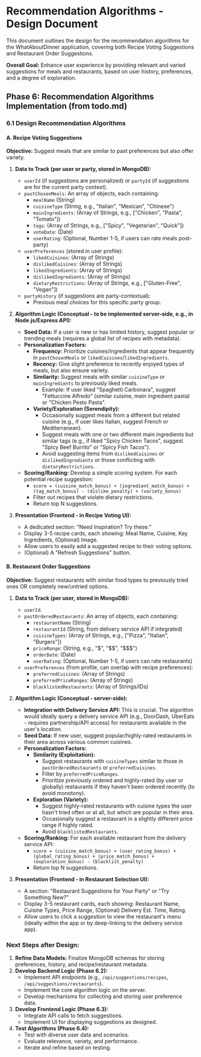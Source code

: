 # Recommendation Algorithms - Design Document

This document outlines the design for the recommendation algorithms for the WhatAboutDinner application, covering both Recipe Voting Suggestions and Restaurant Order Suggestions.

**Overall Goal:** Enhance user experience by providing relevant and varied suggestions for meals and restaurants, based on user history, preferences, and a degree of exploration.

## Phase 6: Recommendation Algorithms Implementation (from todo.md)

### 6.1 Design Recommendation Algorithms

#### A. Recipe Voting Suggestions

**Objective:** Suggest meals that are similar to past preferences but also offer variety.

1.  **Data to Track (per user or party, stored in MongoDB):**
    *   `userId` (if suggestions are personalized) or `partyId` (if suggestions are for the current party context).
    *   `pastChosenMeals`: An array of objects, each containing:
        *   `mealName` (String)
        *   `cuisineType` (String, e.g., "Italian", "Mexican", "Chinese")
        *   `mainIngredients`: (Array of Strings, e.g., ["Chicken", "Pasta", "Tomato"])
        *   `tags`: (Array of Strings, e.g., ["Spicy", "Vegetarian", "Quick"])
        *   `voteDate`: (Date)
        *   `userRating`: (Optional, Number 1-5, if users can rate meals post-party)
    *   `userPreferences` (stored in user profile):
        *   `likedCuisines`: (Array of Strings)
        *   `dislikedCuisines`: (Array of Strings)
        *   `likedIngredients`: (Array of Strings)
        *   `dislikedIngredients`: (Array of Strings)
        *   `dietaryRestrictions`: (Array of Strings, e.g., ["Gluten-Free", "Vegan"])
    *   `partyHistory` (if suggestions are party-contextual):
        *   Previous meal choices for this specific party group.

2.  **Algorithm Logic (Conceptual - to be implemented server-side, e.g., in Node.js/Express API):**
    *   **Seed Data:** If a user is new or has limited history, suggest popular or trending meals (requires a global list of recipes with metadata).
    *   **Personalization Factors:**
        *   **Frequency:** Prioritize cuisines/ingredients that appear frequently in `pastChosenMeals` or `likedCuisines`/`likedIngredients`.
        *   **Recency:** Give slight preference to recently enjoyed types of meals, but also ensure variety.
        *   **Similarity:** Suggest meals with similar `cuisineType` or `mainIngredients` to previously liked meals.
            *   Example: If user liked "Spaghetti Carbonara", suggest "Fettuccine Alfredo" (similar cuisine, main ingredient pasta) or "Chicken Pesto Pasta".
        *   **Variety/Exploration (Serendipity):**
            *   Occasionally suggest meals from a different but related cuisine (e.g., if user likes Italian, suggest French or Mediterranean).
            *   Suggest meals with one or two different main ingredients but similar tags (e.g., if liked "Spicy Chicken Tacos", suggest "Spicy Beef Burrito" or "Spicy Fish Tacos").
            *   Avoid suggesting items from `dislikedCuisines` or `dislikedIngredients` or those conflicting with `dietaryRestrictions`.
    *   **Scoring/Ranking:** Develop a simple scoring system. For each potential recipe suggestion:
        *   `score = (cuisine_match_bonus) + (ingredient_match_bonus) + (tag_match_bonus) - (dislike_penalty) + (variety_bonus)`
        *   Filter out recipes that violate dietary restrictions.
        *   Return top N suggestions.

3.  **Presentation (Frontend - in Recipe Voting UI):**
    *   A dedicated section: "Need Inspiration? Try these:"
    *   Display 3-5 recipe cards, each showing: Meal Name, Cuisine, Key Ingredients, (Optional) Image.
    *   Allow users to easily add a suggested recipe to their voting options.
    *   (Optional) A "Refresh Suggestions" button.

#### B. Restaurant Order Suggestions

**Objective:** Suggest restaurants with similar food types to previously tried ones OR completely new/untried options.

1.  **Data to Track (per user, stored in MongoDB):**
    *   `userId`.
    *   `pastOrderedRestaurants`: An array of objects, each containing:
        *   `restaurantName` (String)
        *   `restaurantId` (String, from delivery service API if integrated)
        *   `cuisineTypes`: (Array of Strings, e.g., ["Pizza", "Italian", "Burgers"])
        *   `priceRange`: (String, e.g., "$", "$$", "$$$")
        *   `orderDate`: (Date)
        *   `userRating`: (Optional, Number 1-5, if users can rate restaurants)
    *   `userPreferences` (from profile, can overlap with recipe preferences):
        *   `preferredCuisines`: (Array of Strings)
        *   `preferredPriceRanges`: (Array of Strings)
        *   `blacklistedRestaurants`: (Array of Strings/IDs)

2.  **Algorithm Logic (Conceptual - server-side):**
    *   **Integration with Delivery Service API:** This is crucial. The algorithm would ideally query a delivery service API (e.g., DoorDash, UberEats - requires partnership/API access) for restaurants available in the user's location.
    *   **Seed Data:** If new user, suggest popular/highly-rated restaurants in their area across various common cuisines.
    *   **Personalization Factors:**
        *   **Similarity (Exploitation):**
            *   Suggest restaurants with `cuisineTypes` similar to those in `pastOrderedRestaurants` or `preferredCuisines`.
            *   Filter by `preferredPriceRanges`.
            *   Prioritize previously ordered and highly-rated (by user or globally) restaurants if they haven't been ordered recently (to avoid monotony).
        *   **Exploration (Variety):**
            *   Suggest highly-rated restaurants with cuisine types the user hasn't tried often or at all, but which are popular in their area.
            *   Occasionally suggest a restaurant in a slightly different price range if highly rated.
            *   Avoid `blacklistedRestaurants`.
    *   **Scoring/Ranking:** For each available restaurant from the delivery service API:
        *   `score = (cuisine_match_bonus) + (user_rating_bonus) + (global_rating_bonus) + (price_match_bonus) + (exploration_bonus) - (blacklist_penalty)`
        *   Return top N suggestions.

3.  **Presentation (Frontend - in Restaurant Selection UI):**
    *   A section: "Restaurant Suggestions for Your Party" or "Try Something New?"
    *   Display 3-5 restaurant cards, each showing: Restaurant Name, Cuisine Types, Price Range, (Optional) Delivery Est. Time, Rating.
    *   Allow users to click a suggestion to view the restaurant's menu (ideally within the app or by deep-linking to the delivery service app).

### Next Steps after Design:

1.  **Refine Data Models:** Finalize MongoDB schemas for storing preferences, history, and recipe/restaurant metadata.
2.  **Develop Backend Logic (Phase 6.2):**
    *   Implement API endpoints (e.g., `/api/suggestions/recipes`, `/api/suggestions/restaurants`).
    *   Implement the core algorithm logic on the server.
    *   Develop mechanisms for collecting and storing user preference data.
3.  **Develop Frontend Logic (Phase 6.3):**
    *   Integrate API calls to fetch suggestions.
    *   Implement UI for displaying suggestions as designed.
4.  **Test Algorithms (Phase 6.4):**
    *   Test with diverse user data and scenarios.
    *   Evaluate relevance, variety, and performance.
    *   Iterate and refine based on testing.

